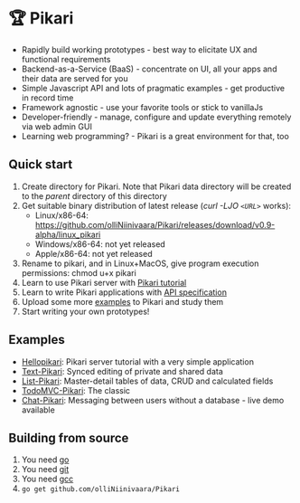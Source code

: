 # 🏆 Pikari
- Rapidly build working prototypes - best way to elicitate UX and functional requirements
- Backend-as-a-Service (BaaS) - concentrate on UI, all your apps and their data are served for you
- Simple Javascript API and lots of pragmatic examples - get productive in record time
- Framework agnostic - use your favorite tools or stick to vanillaJs
- Developer-friendly - manage, configure and update everything remotely via web admin GUI
- Learning web programming? - Pikari is a great environment for that, too

## Quick start

1. Create directory for Pikari. Note that Pikari data directory will be created to the *parent* directory of this directory
1. Get suitable binary distribution of latest release (*curl -LJO `<URL>`* works):
   - Linux/x86-64: <https://github.com/olliNiinivaara/Pikari/releases/download/v0.9-alpha/linux_pikari>
   - Windows/x86-64: not yet released
   - Apple/x86-64: not yet released
1. Rename to pikari, and in Linux+MacOS, give program execution permissions: chmod u+x pikari
1. Learn to use Pikari server with [Pikari tutorial](http://github.com/olliNiinivaara/Hellopikari)
1. Learn to write Pikari applications with [API specification](http://htmlpreview.github.io/?https://github.com/olliNiinivaara/Pikari/blob/master/doc/pikari_API.html)
1. Upload some more [examples](#examples) to Pikari and study them
1. Start writing your own prototypes!

## <a name="examples"></a>Examples

* [Hellopikari](http://github.com/olliNiinivaara/Hellopikari/): Pikari server tutorial with a very simple application
* [Text-Pikari](http://github.com/olliNiinivaara/Text-Pikari/): Synced editing of private and shared data
* [List-Pikari](http://github.com/olliNiinivaara/List-Pikari/): Master-detail tables of data, CRUD and calculated fields
* [TodoMVC-Pikari](http://github.com/olliNiinivaara/TodoMVC-Pikari/): The classic
* [Chat-Pikari](http://github.com/olliNiinivaara/Chat-Pikari/): Messaging between users without a database - live demo available

## Building from source

1. You need [go](https://golang.org/)
2. You need [git](https://www.git-scm.com/)
3. You need [gcc](https://gcc.gnu.org/)
4. ```go get github.com/olliNiinivaara/Pikari```